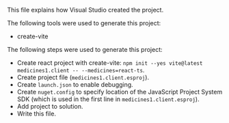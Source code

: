 This file explains how Visual Studio created the project.

The following tools were used to generate this project:
- create-vite

The following steps were used to generate this project:
- Create react project with create-vite: `npm init --yes vite@latest medicines1.client -- --medicines=react-ts`.
- Create project file (`medicines1.client.esproj`).
- Create `launch.json` to enable debugging.
- Create `nuget.config` to specify location of the JavaScript Project System SDK (which is used in the first line in `medicines1.client.esproj`).
- Add project to solution.
- Write this file.
